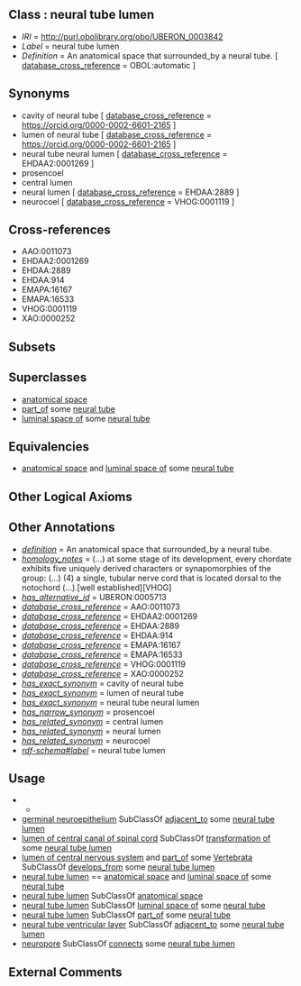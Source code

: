 
## Class : neural tube lumen

 * *IRI* = http://purl.obolibrary.org/obo/UBERON_0003842
 * *Label* = neural tube lumen
 * *Definition* = An anatomical space that surrounded_by a neural tube. [ [database_cross_reference](../../ef/oboInOwl#hasDbXref.md) = OBOL:automatic ]

## Synonyms

 * cavity of neural tube [ [database_cross_reference](../../ef/oboInOwl#hasDbXref.md) = https://orcid.org/0000-0002-6601-2165 ]
 * lumen of neural tube [ [database_cross_reference](../../ef/oboInOwl#hasDbXref.md) = https://orcid.org/0000-0002-6601-2165 ]
 * neural tube neural lumen [ [database_cross_reference](../../ef/oboInOwl#hasDbXref.md) = EHDAA2:0001269 ]
 * prosencoel
 * central lumen
 * neural lumen [ [database_cross_reference](../../ef/oboInOwl#hasDbXref.md) = EHDAA:2889 ]
 * neurocoel [ [database_cross_reference](../../ef/oboInOwl#hasDbXref.md) = VHOG:0001119 ]

## Cross-references

 * AAO:0011073
 * EHDAA2:0001269
 * EHDAA:2889
 * EHDAA:914
 * EMAPA:16167
 * EMAPA:16533
 * VHOG:0001119
 * XAO:0000252

## Subsets


## Superclasses

 * [anatomical space](../../UBERON/64/UBERON_0000464.md)
 * [part_of](../../BFO/50/BFO_0000050.md) some [neural tube](../../UBERON/49/UBERON_0001049.md)
 * [luminal space of](../../RO/72/RO_0002572.md) some [neural tube](../../UBERON/49/UBERON_0001049.md)

## Equivalencies

 * [anatomical space](../../UBERON/64/UBERON_0000464.md) and [luminal space of](../../RO/72/RO_0002572.md) some [neural tube](../../UBERON/49/UBERON_0001049.md)

## Other Logical Axioms


## Other Annotations

 * *[definition](../../IAO/15/IAO_0000115.md)* = An anatomical space that surrounded_by a neural tube.
 * *[homology_notes](../../UBPROP/03/UBPROP_0000003.md)* = (...) at some stage of its development, every chordate exhibits five uniquely derived characters or synapomorphies of the group: (...) (4) a single, tubular nerve cord that is located dorsal to the notochord (...).[well established][VHOG]
 * *[has_alternative_id](../../Id/oboInOwl#hasAlternativeId.md)* = UBERON:0005713
 * *[database_cross_reference](../../ef/oboInOwl#hasDbXref.md)* = AAO:0011073
 * *[database_cross_reference](../../ef/oboInOwl#hasDbXref.md)* = EHDAA2:0001269
 * *[database_cross_reference](../../ef/oboInOwl#hasDbXref.md)* = EHDAA:2889
 * *[database_cross_reference](../../ef/oboInOwl#hasDbXref.md)* = EHDAA:914
 * *[database_cross_reference](../../ef/oboInOwl#hasDbXref.md)* = EMAPA:16167
 * *[database_cross_reference](../../ef/oboInOwl#hasDbXref.md)* = EMAPA:16533
 * *[database_cross_reference](../../ef/oboInOwl#hasDbXref.md)* = VHOG:0001119
 * *[database_cross_reference](../../ef/oboInOwl#hasDbXref.md)* = XAO:0000252
 * *[has_exact_synonym](../../ym/oboInOwl#hasExactSynonym.md)* = cavity of neural tube
 * *[has_exact_synonym](../../ym/oboInOwl#hasExactSynonym.md)* = lumen of neural tube
 * *[has_exact_synonym](../../ym/oboInOwl#hasExactSynonym.md)* = neural tube neural lumen
 * *[has_narrow_synonym](../../ym/oboInOwl#hasNarrowSynonym.md)* = prosencoel
 * *[has_related_synonym](../../ym/oboInOwl#hasRelatedSynonym.md)* = central lumen
 * *[has_related_synonym](../../ym/oboInOwl#hasRelatedSynonym.md)* = neural lumen
 * *[has_related_synonym](../../ym/oboInOwl#hasRelatedSynonym.md)* = neurocoel
 * *[rdf-schema#label](../../el/rdf-schema#label.md)* = neural tube lumen

## Usage

 * -
 * [germinal neuroepithelium](../../UBERON/22/UBERON_0004022.md) SubClassOf [adjacent_to](../../RO/20/RO_0002220.md) some [neural tube lumen](../../UBERON/42/UBERON_0003842.md)
 * [lumen of central canal of spinal cord](../../UBERON/72/UBERON_0009572.md) SubClassOf [transformation of](../../RO/94/RO_0002494.md) some [neural tube lumen](../../UBERON/42/UBERON_0003842.md)
 * [lumen of central nervous system](../../UBERON/61/UBERON_0002561.md) and [part_of](../../BFO/50/BFO_0000050.md) some [Vertebrata <Metazoa>](../../NCBITaxon/42/NCBITaxon_7742.md) SubClassOf [develops_from](../../RO/02/RO_0002202.md) some [neural tube lumen](../../UBERON/42/UBERON_0003842.md)
 * [neural tube lumen](../../UBERON/42/UBERON_0003842.md) == [anatomical space](../../UBERON/64/UBERON_0000464.md) and [luminal space of](../../RO/72/RO_0002572.md) some [neural tube](../../UBERON/49/UBERON_0001049.md)
 * [neural tube lumen](../../UBERON/42/UBERON_0003842.md) SubClassOf [anatomical space](../../UBERON/64/UBERON_0000464.md)
 * [neural tube lumen](../../UBERON/42/UBERON_0003842.md) SubClassOf [luminal space of](../../RO/72/RO_0002572.md) some [neural tube](../../UBERON/49/UBERON_0001049.md)
 * [neural tube lumen](../../UBERON/42/UBERON_0003842.md) SubClassOf [part_of](../../BFO/50/BFO_0000050.md) some [neural tube](../../UBERON/49/UBERON_0001049.md)
 * [neural tube ventricular layer](../../UBERON/60/UBERON_0004060.md) SubClassOf [adjacent_to](../../RO/20/RO_0002220.md) some [neural tube lumen](../../UBERON/42/UBERON_0003842.md)
 * [neuropore](../../UBERON/77/UBERON_0005077.md) SubClassOf [connects](../../RO/76/RO_0002176.md) some [neural tube lumen](../../UBERON/42/UBERON_0003842.md)

## External Comments

